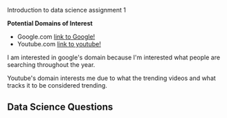 Introduction to data science assignment 1

**Potential Domains of Interest**
- Google.com [link to Google!](http://google.com)
- Youtube.com [link to youtube!](http://youtube.com)

I am interested in google's domain because I'm interested what people are searching throughout the year.

Youtube's domain interests me due to what the trending videos and what tracks it to be considered trending.


**Data Science Questions**
- 
